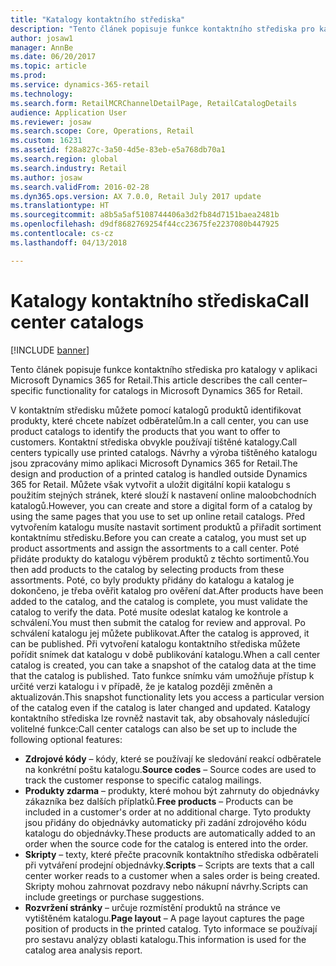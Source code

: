 ```yaml
---
title: "Katalogy kontaktního střediska"
description: "Tento článek popisuje funkce kontaktního střediska pro katalogy v aplikaci Microsoft Dynamics 365 for Retail."
author: josaw1
manager: AnnBe
ms.date: 06/20/2017
ms.topic: article
ms.prod: 
ms.service: dynamics-365-retail
ms.technology: 
ms.search.form: RetailMCRChannelDetailPage, RetailCatalogDetails
audience: Application User
ms.reviewer: josaw
ms.search.scope: Core, Operations, Retail
ms.custom: 16231
ms.assetid: f28a827c-3a50-4d5e-83eb-e5a768db70a1
ms.search.region: global
ms.search.industry: Retail
ms.author: josaw
ms.search.validFrom: 2016-02-28
ms.dyn365.ops.version: AX 7.0.0, Retail July 2017 update
ms.translationtype: HT
ms.sourcegitcommit: a8b5a5af5108744406a3d2fb84d7151baea2481b
ms.openlocfilehash: d9df8682769254f44cc23675fe2237080b447925
ms.contentlocale: cs-cz
ms.lasthandoff: 04/13/2018

---
```


# <a name="call-center-catalogs"></a><span data-ttu-id="05c91-103">Katalogy kontaktního střediska</span><span class="sxs-lookup"><span data-stu-id="05c91-103">Call center catalogs</span></span>

[!INCLUDE [banner](includes/banner.md)]

<span data-ttu-id="05c91-104">Tento článek popisuje funkce kontaktního střediska pro katalogy v aplikaci Microsoft Dynamics 365 for Retail.</span><span class="sxs-lookup"><span data-stu-id="05c91-104">This article describes the call center–specific functionality for catalogs in Microsoft Dynamics 365 for Retail.</span></span>

<span data-ttu-id="05c91-105">V kontaktním středisku můžete pomocí katalogů produktů identifikovat produkty, které chcete nabízet odběratelům.</span><span class="sxs-lookup"><span data-stu-id="05c91-105">In a call center, you can use product catalogs to identify the products that you want to offer to customers.</span></span> <span data-ttu-id="05c91-106">Kontaktní střediska obvykle používají tištěné katalogy.</span><span class="sxs-lookup"><span data-stu-id="05c91-106">Call centers typically use printed catalogs.</span></span> <span data-ttu-id="05c91-107">Návrhy a výroba tištěného katalogu jsou zpracovány mimo aplikaci Microsoft Dynamics 365 for Retail.</span><span class="sxs-lookup"><span data-stu-id="05c91-107">The design and production of a printed catalog is handled outside Dynamics 365 for Retail.</span></span> <span data-ttu-id="05c91-108">Můžete však vytvořit a uložit digitální kopii katalogu s použitím stejných stránek, které slouží k nastavení online maloobchodních katalogů.</span><span class="sxs-lookup"><span data-stu-id="05c91-108">However, you can create and store a digital form of a catalog by using the same pages that you use to set up online retail catalogs.</span></span> <span data-ttu-id="05c91-109">Před vytvořením katalogu musíte nastavit sortiment produktů a přiřadit sortiment kontaktnímu středisku.</span><span class="sxs-lookup"><span data-stu-id="05c91-109">Before you can create a catalog, you must set up product assortments and assign the assortments to a call center.</span></span> <span data-ttu-id="05c91-110">Poté přidáte produkty do katalogu výběrem produktů z těchto sortimentů.</span><span class="sxs-lookup"><span data-stu-id="05c91-110">You then add products to the catalog by selecting products from these assortments.</span></span> <span data-ttu-id="05c91-111">Poté, co byly produkty přidány do katalogu a katalog je dokončeno, je třeba ověřit katalog pro ověření dat.</span><span class="sxs-lookup"><span data-stu-id="05c91-111">After products have been added to the catalog, and the catalog is complete, you must validate the catalog to verify the data.</span></span> <span data-ttu-id="05c91-112">Poté musíte odeslat katalog ke kontrole a schválení.</span><span class="sxs-lookup"><span data-stu-id="05c91-112">You must then submit the catalog for review and approval.</span></span> <span data-ttu-id="05c91-113">Po schválení katalogu jej můžete publikovat.</span><span class="sxs-lookup"><span data-stu-id="05c91-113">After the catalog is approved, it can be published.</span></span> <span data-ttu-id="05c91-114">Při vytvoření katalogu kontaktního střediska můžete pořídit snímek dat katalogu v době publikování katalogu.</span><span class="sxs-lookup"><span data-stu-id="05c91-114">When a call center catalog is created, you can take a snapshot of the catalog data at the time that the catalog is published.</span></span> <span data-ttu-id="05c91-115">Tato funkce snímku vám umožňuje přístup k určité verzi katalogu i v případě, že je katalog později změněn a aktualizován.</span><span class="sxs-lookup"><span data-stu-id="05c91-115">This snapshot functionality lets you access a particular version of the catalog even if the catalog is later changed and updated.</span></span> <span data-ttu-id="05c91-116">Katalogy kontaktního střediska lze rovněž nastavit tak, aby obsahovaly následující volitelné funkce:</span><span class="sxs-lookup"><span data-stu-id="05c91-116">Call center catalogs can also be set up to include the following optional features:</span></span>

-   <span data-ttu-id="05c91-117">**Zdrojové kódy** – kódy, které se používají ke sledování reakcí odběratele na konkrétní poštu katalogu.</span><span class="sxs-lookup"><span data-stu-id="05c91-117">**Source codes** – Source codes are used to track the customer response to specific catalog mailings.</span></span>
-   <span data-ttu-id="05c91-118">**Produkty zdarma** – produkty, které mohou být zahrnuty do objednávky zákazníka bez dalších příplatků.</span><span class="sxs-lookup"><span data-stu-id="05c91-118">**Free products** – Products can be included in a customer's order at no additional charge.</span></span> <span data-ttu-id="05c91-119">Tyto produkty jsou přidány do objednávky automaticky při zadání zdrojového kódu katalogu do objednávky.</span><span class="sxs-lookup"><span data-stu-id="05c91-119">These products are automatically added to an order when the source code for the catalog is entered into the order.</span></span>
-   <span data-ttu-id="05c91-120">**Skripty** – texty, které přečte pracovník kontaktního střediska odběrateli při vytváření prodejní objednávky.</span><span class="sxs-lookup"><span data-stu-id="05c91-120">**Scripts** – Scripts are texts that a call center worker reads to a customer when a sales order is being created.</span></span> <span data-ttu-id="05c91-121">Skripty mohou zahrnovat pozdravy nebo nákupní návrhy.</span><span class="sxs-lookup"><span data-stu-id="05c91-121">Scripts can include greetings or purchase suggestions.</span></span>
-   <span data-ttu-id="05c91-122">**Rozvržení stránky** – určuje rozmístění produktů na stránce ve vytištěném katalogu.</span><span class="sxs-lookup"><span data-stu-id="05c91-122">**Page layout** – A page layout captures the page position of products in the printed catalog.</span></span> <span data-ttu-id="05c91-123">Tyto informace se používají pro sestavu analýzy oblasti katalogu.</span><span class="sxs-lookup"><span data-stu-id="05c91-123">This information is used for the catalog area analysis report.</span></span>





